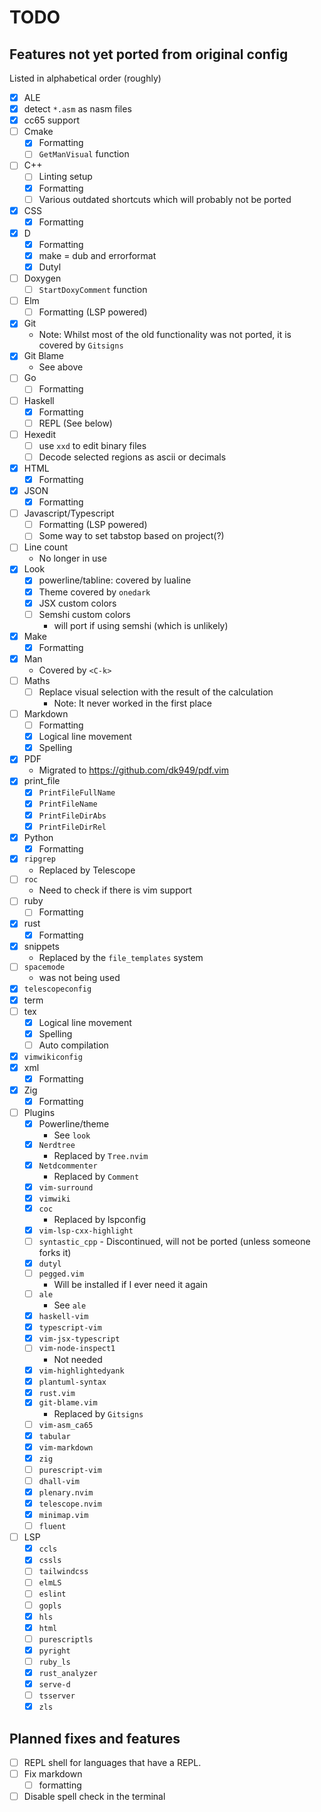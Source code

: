 # TODO

## Features not yet ported from original config

Listed in alphabetical order (roughly)

* [X] ALE
* [X] detect `*.asm` as nasm files
* [X] cc65 support
* [ ] Cmake
    * [X] Formatting
    * [ ] `GetManVisual` function
* [ ] C++
    * [ ] Linting setup
    * [X] Formatting
    * [ ] Various outdated shortcuts which will probably not be ported
* [X] CSS
    * [X] Formatting
* [X] D
    * [X] Formatting
    * [X] make = dub and errorformat
    * [X] Dutyl
* [ ] Doxygen
    * [ ] `StartDoxyComment` function
* [ ] Elm
    * [ ] Formatting (LSP powered)
* [X] Git
    * Note: Whilst most of the old functionality was not ported, it is covered
        by `Gitsigns`
* [X] Git Blame
    * See above
* [ ] Go
    * [ ] Formatting
* [ ] Haskell
    * [X] Formatting
    * [ ] REPL (See below)
* [ ] Hexedit
    * [ ] use `xxd` to edit binary files
    * [ ] Decode selected regions as ascii or decimals
* [X] HTML
    * [X] Formatting
* [X] JSON
    * [X] Formatting
* [ ] Javascript/Typescript
    * [ ] Formatting (LSP powered)
    * [ ] Some way to set tabstop based on project(?)
* [ ] Line count
    * No longer in use
* [X] Look
    * [X] powerline/tabline: covered by lualine
    * [X] Theme covered by `onedark`
    * [X] JSX custom colors
    * [ ] Semshi custom colors
      * will port if using semshi (which is unlikely)
* [X] Make
    * [X] Formatting
* [X] Man
    * Covered by `<C-k>`
* [ ] Maths
    * [ ] Replace visual selection with the result of the calculation
        * Note: It never worked in the first place
* [ ] Markdown
    * [ ] Formatting
    * [X] Logical line movement
    * [X] Spelling
* [X] PDF
    * Migrated to <https://github.com/dk949/pdf.vim>
* [X] print_file
    * [X] `PrintFileFullName`
    * [X] `PrintFileName`
    * [X] `PrintFileDirAbs`
    * [X] `PrintFileDirRel`
* [X] Python
    * [X] Formatting
* [X] `ripgrep`
    * Replaced by Telescope
* [ ] `roc`
    * Need to check if there is vim support
* [ ] ruby
    * [ ] Formatting
* [X] rust
    * [X] Formatting
* [X] snippets
    * Replaced by the `file_templates` system
* [ ] `spacemode`
    * was not being used
* [X] `telescopeconfig`
* [X] term
* [ ] tex
    * [X] Logical line movement
    * [X] Spelling
    * [ ] Auto compilation
* [X] `vimwikiconfig`
* [X] xml
    * [X] Formatting
* [X] Zig
    * [X] Formatting

* [ ] Plugins
    * [X] Powerline/theme
        * See `look`
    * [X] `Nerdtree`
        * Replaced by `Tree.nvim`
    * [X] `Netdcommenter`
        * Replaced by `Comment`
    * [X] `vim-surround`
    * [X] `vimwiki`
    * [X] `coc`
        * Replaced by lspconfig
    * [X] `vim-lsp-cxx-highlight`
    * [ ] `syntastic_cpp` - Discontinued, will not be ported (unless someone forks it)
    * [X] `dutyl`
    * [ ] `pegged.vim`
        * Will be installed if I ever need it again
    * [ ] `ale`
        * See `ale`
    * [X] `haskell-vim`
    * [X] `typescript-vim`
    * [X] `vim-jsx-typescript`
    * [ ] `vim-node-inspect1`
      * Not needed
    * [X] `vim-highlightedyank`
    * [X] `plantuml-syntax`
    * [X] `rust.vim`
    * [X] `git-blame.vim`
        * Replaced by `Gitsigns`
    * [ ] `vim-asm_ca65`
    * [X] `tabular`
    * [X] `vim-markdown`
    * [X] `zig`
    * [ ] `purescript-vim`
    * [ ] `dhall-vim`
    * [X] `plenary.nvim`
    * [X] `telescope.nvim`
    * [X] `minimap.vim`
    * [ ] `fluent`
* [ ] LSP
    * [X] `ccls`
    * [X] `cssls`
    * [ ] `tailwindcss`
    * [ ] `elmLS`
    * [ ] `eslint`
    * [ ] `gopls`
    * [X] `hls`
    * [X] `html`
    * [ ] `purescriptls`
    * [X] `pyright`
    * [ ] `ruby_ls`
    * [X] `rust_analyzer`
    * [X] `serve-d`
    * [ ] `tsserver`
    * [X] `zls`

## Planned fixes and features

* [ ] REPL shell for languages that have a REPL.
* [ ] Fix markdown
  * [ ] formatting
* [ ] Disable spell check in the terminal
